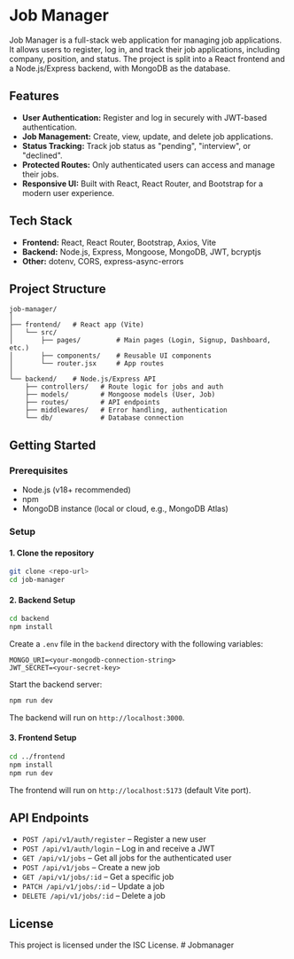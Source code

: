 # Job Manager

Job Manager is a full-stack web application for managing job applications. It allows users to register, log in, and track their job applications, including company, position, and status. The project is split into a React frontend and a Node.js/Express backend, with MongoDB as the database.

## Features

- **User Authentication:** Register and log in securely with JWT-based authentication.
- **Job Management:** Create, view, update, and delete job applications.
- **Status Tracking:** Track job status as "pending", "interview", or "declined".
- **Protected Routes:** Only authenticated users can access and manage their jobs.
- **Responsive UI:** Built with React, React Router, and Bootstrap for a modern user experience.

## Tech Stack

- **Frontend:** React, React Router, Bootstrap, Axios, Vite
- **Backend:** Node.js, Express, Mongoose, MongoDB, JWT, bcryptjs
- **Other:** dotenv, CORS, express-async-errors

## Project Structure

```
job-manager/
│
├── frontend/   # React app (Vite)
│   └── src/
│       ├── pages/         # Main pages (Login, Signup, Dashboard, etc.)
│       ├── components/    # Reusable UI components
│       └── router.jsx     # App routes
│
└── backend/    # Node.js/Express API
    ├── controllers/   # Route logic for jobs and auth
    ├── models/        # Mongoose models (User, Job)
    ├── routes/        # API endpoints
    ├── middlewares/   # Error handling, authentication
    └── db/            # Database connection
```

## Getting Started

### Prerequisites

- Node.js (v18+ recommended)
- npm
- MongoDB instance (local or cloud, e.g., MongoDB Atlas)

### Setup

#### 1. Clone the repository

```bash
git clone <repo-url>
cd job-manager
```

#### 2. Backend Setup

```bash
cd backend
npm install
```

Create a `.env` file in the `backend` directory with the following variables:

```
MONGO_URI=<your-mongodb-connection-string>
JWT_SECRET=<your-secret-key>
```

Start the backend server:

```bash
npm run dev
```

The backend will run on `http://localhost:3000`.

#### 3. Frontend Setup

```bash
cd ../frontend
npm install
npm run dev
```

The frontend will run on `http://localhost:5173` (default Vite port).

## API Endpoints

- `POST /api/v1/auth/register` – Register a new user
- `POST /api/v1/auth/login` – Log in and receive a JWT
- `GET /api/v1/jobs` – Get all jobs for the authenticated user
- `POST /api/v1/jobs` – Create a new job
- `GET /api/v1/jobs/:id` – Get a specific job
- `PATCH /api/v1/jobs/:id` – Update a job
- `DELETE /api/v1/jobs/:id` – Delete a job

## License

This project is licensed under the ISC License.
#   J o b m a n a g e r  
 